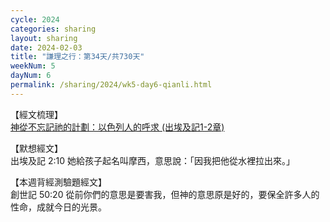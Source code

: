 ```yaml
---
cycle: 2024
categories: sharing
layout: sharing
date: 2024-02-03
title: "謙理之行：第34天/共730天"
weekNum: 5
dayNum: 6
permalink: /sharing/2024/wk5-day6-qianli.html
---
```


【經文梳理】  
<a href="QLLINK" target="_blank">神從不忘記祂的計劃：以色列人的呼求 (出埃及記1-2章)</a>

【默想經文】  
出埃及記 2:10 她給孩子起名叫摩西，意思說：「因我把他從水裡拉出來。」

【本週背經測驗題經文】  
創世記 50:20 從前你們的意思是要害我，但神的意思原是好的，要保全許多人的性命，成就今日的光景。